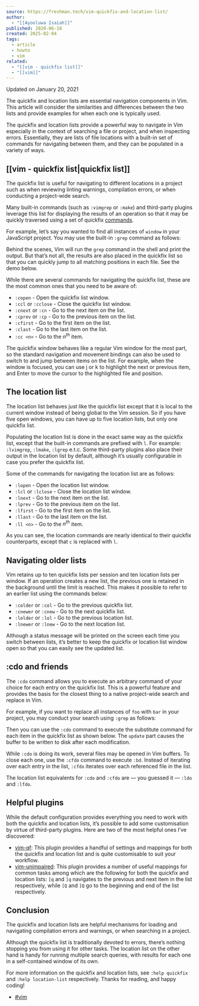 ```yaml
---
source: https://freshman.tech/vim-quickfix-and-location-list/
author:
  - "[[Ayooluwa Isaiah]]"
published: 2020-06-18
created: 2025-02-04
tags:
  - article
  - howto
  - vim
related:
  - "[[vim - quickfix list]]"
  - "[[vim]]"
---
```

Updated on January 20, 2021

The quickfix and location lists are essential navigation components in Vim. This article will consider the similarities and differences between the two lists and provide examples for when each one is typically used.

The quickfix and location lists provide a powerful way to navigate in Vim especially in the context of searching a file or project, and when inspecting errors. Essentially, they are lists of file locations with a built-in set of commands for navigating between them, and they can be populated in a variety of ways.

## [[vim - quickfix list|quickfix list]]

The quickfix list is useful for navigating to different locations in a project such as when reviewing linting warnings, compilation errors, or when conducting a project-wide search.

Many built-in commands (such as `:vimgrep` or `:make`) and third-party plugins leverage this list for displaying the results of an operation so that it may be quickly traversed using a set of quickfix [commands](http://vimdoc.sourceforge.net/htmldoc/quickfix.html#quickfix-window).

For example, let’s say you wanted to find all instances of `window` in your JavaScript project. You may use the built-in `:grep` command as follows:

Behind the scenes, Vim will run the `grep` command in the shell and print the output. But that’s not all, the results are also placed in the quickfix list so that you can quickly jump to all matching positions in each file. See the demo below.

While there are several commands for navigating the quickfix list, these are the most common ones that you need to be aware of:

- `:copen` - Open the quickfix list window.
- `:ccl` or `:cclose` - Close the quickfix list window.
- `:cnext` or `:cn` - Go to the next item on the list.
- `:cprev` or `:cp` - Go to the previous item on the list.
- `:cfirst` - Go to the first item on the list.
- `:clast` - Go to the last item on the list.
- `:cc <n>` - Go to the *n<sup>th</sup>* item.

The quickfix window behaves like a regular Vim window for the most part, so the standard navigation and movement bindings can also be used to switch to and jump between items on the list. For example, when the window is focused, you can use j or k to highlight the next or previous item, and Enter to move the cursor to the highlighted file and position.

## The location list

The location list behaves just like the quickfix list except that it is local to the current window instead of being global to the Vim session. So if you have five open windows, you can have up to five location lists, but only one quickfix list.

Populating the location list is done in the exact same way as the quickfix list, except that the built-in commands are prefixed with `l`. For example: `:lvimgrep`, `:lmake`, `:lgrep` e.t.c. Some third-party plugins also place their output in the location list by default, although it’s usually configurable in case you prefer the quickfix list.

Some of the commands for navigating the location list are as follows:

- `:lopen` - Open the location list window.
- `:lcl` or `:lclose` - Close the location list window.
- `:lnext` - Go to the next item on the list.
- `:lprev` - Go to the previous item on the list.
- `:lfirst` - Go to the first item on the list.
- `:llast` - Go to the last item on the list.
- `:ll <n>` - Go to the *n<sup>th</sup>* item.

As you can see, the location commands are nearly identical to their quickfix counterparts, except that `c` is replaced with `l`.

## Navigating older lists

Vim retains up to ten quickfix lists per session and ten location lists per window. If an operation creates a new list, the previous one is retained in the background until the limit is reached. This makes it possible to refer to an earlier list using the commands below:

- `:colder` or `:col` - Go to the previous quickfix list.
- `:cnewer` or `:cnew` - Go to the next quickfix list.
- `:lolder` or `:lol` - Go to the previous location list.
- `:lnewer` or `:lnew` - Go to the next location list.

Although a status message will be printed on the screen each time you switch between lists, it’s better to keep the quickfix or location list window open so that you can easily see the updated list.

## :cdo and friends

The `:cdo` command allows you to execute an arbitrary command of your choice for each entry on the quickfix list. This is a powerful feature and provides the basis for the closest thing to a native project-wide search and replace in Vim.

For example, if you want to replace all instances of `foo` with `bar` in your project, you may conduct your search using `:grep` as follows:

Then you can use the `:cdo` command to execute the substitute command for each item in the quickfix list as shown below. The `update` part causes the buffer to be written to disk after each modification.

While `:cdo` is doing its work, several files may be opened in Vim buffers. To close each one, use the `:cfdo` command to execute `:bd`. Instead of iterating over each entry in the list, `:cfdo` iterates over each referenced file in the list.

The location list equivalents for `:cdo` and `:cfdo` are — you guessed it — `:ldo` and `:lfdo`.

## Helpful plugins

While the default configuration provides everything you need to work with both the quickfix and location lists, it’s possible to add some customisation by virtue of third-party plugins. Here are two of the most helpful ones I’ve discovered:

- [vim-qf](https://github.com/romainl/vim-qf): This plugin provides a handful of settings and mappings for both the quickfix and location list and is quite customisable to suit your workflow.
- [vim-unimpaired](https://github.com/tpope/vim-unimpaired): This plugin provides a number of useful mappings for common tasks among which are the following for both the quickfix and location lists: `[q` and `]q` navigates to the previous and next item in the list respectively, while `[Q` and `]Q` go to the beginning and end of the list respectively.

## Conclusion

The quickfix and location lists are helpful mechanisms for loading and navigating compilation errors and warnings, or when searching in a project.

Although the quickfix list is traditionally devoted to errors, there’s nothing stopping you from using it for other tasks. The location list on the other hand is handy for running multiple search queries, with results for each one in a self-contained window of its own.

For more information on the quickfix and location lists, see `:help quickfix` and `:help location-list` respectively. Thanks for reading, and happy coding!

- [#vim](https://freshman.tech/tags/vim/)